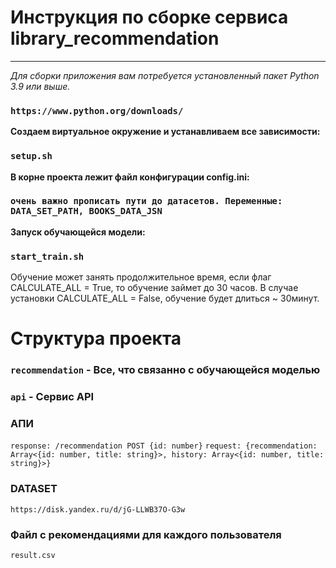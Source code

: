 # Инструкция по сборке сервиса library_recommendation
____

*Для сборки приложения вам потребуется установленный пакет Python 3.9 или выше.*
### `https://www.python.org/downloads/`

**Создаем виртуальное окружение и устанавливаем все зависимости:** 
### `setup.sh`

**В корне проекта лежит файл конфигурации config.ini:** 
### `очень важно прописать пути до датасетов. Переменные: DATA_SET_PATH, BOOKS_DATA_JSN`

**Запуск обучающейся модели:** 
### `start_train.sh`

Обучение может занять продолжительное время, если флаг CALCULATE_ALL = True, то обучение займет до 30 часов.
В случае установки CALCULATE_ALL = False, обучение будет длиться ~ 30минут.

# Структура проекта

### `recommendation` - Все, что связанно с обучающейся моделью
### `api` - Сервис API

### АПИ
`response: /recommendation POST {id: number}`
`request: {recommendation: Array<{id: number, title: string}>, history: Array<{id: number, title: string}>}`

### DATASET
`https://disk.yandex.ru/d/jG-LLWB37O-G3w`

### Файл с рекомендациями для каждого пользователя
`result.csv`
